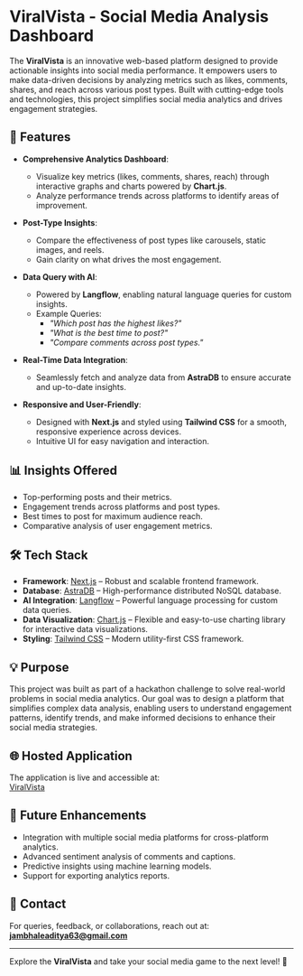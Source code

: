 # ViralVista - Social Media Analysis Dashboard

The **ViralVista** is an innovative web-based platform designed to provide actionable insights into social media performance. It empowers users to make data-driven decisions by analyzing metrics such as likes, comments, shares, and reach across various post types. Built with cutting-edge tools and technologies, this project simplifies social media analytics and drives engagement strategies.

## 🚀 Features

- **Comprehensive Analytics Dashboard**:  
   - Visualize key metrics (likes, comments, shares, reach) through interactive graphs and charts powered by **Chart.js**.  
   - Analyze performance trends across platforms to identify areas of improvement.

- **Post-Type Insights**:  
   - Compare the effectiveness of post types like carousels, static images, and reels.  
   - Gain clarity on what drives the most engagement.

- **Data Query with AI**:  
   - Powered by **Langflow**, enabling natural language queries for custom insights.  
   - Example Queries:  
      - *"Which post has the highest likes?"*  
      - *"What is the best time to post?"*  
      - *"Compare comments across post types."*

- **Real-Time Data Integration**:  
   - Seamlessly fetch and analyze data from **AstraDB** to ensure accurate and up-to-date insights.

- **Responsive and User-Friendly**:  
   - Designed with **Next.js** and styled using **Tailwind CSS** for a smooth, responsive experience across devices.  
   - Intuitive UI for easy navigation and interaction.

## 📊 Insights Offered

- Top-performing posts and their metrics.
- Engagement trends across platforms and post types.
- Best times to post for maximum audience reach.
- Comparative analysis of user engagement metrics.

## 🛠️ Tech Stack

- **Framework**: [Next.js](https://nextjs.org/) – Robust and scalable frontend framework.
- **Database**: [AstraDB](https://www.datastax.com/products/databases/astra) – High-performance distributed NoSQL database.
- **AI Integration**: [Langflow](https://github.com/logspace-ai/langflow) – Powerful language processing for custom data queries.
- **Data Visualization**: [Chart.js](https://www.chartjs.org/) – Flexible and easy-to-use charting library for interactive data visualizations.
- **Styling**: [Tailwind CSS](https://tailwindcss.com/) – Modern utility-first CSS framework.

## 💡 Purpose

This project was built as part of a hackathon challenge to solve real-world problems in social media analytics. Our goal was to design a platform that simplifies complex data analysis, enabling users to understand engagement patterns, identify trends, and make informed decisions to enhance their social media strategies.

## 🌐 Hosted Application

The application is live and accessible at:  
[ViralVista](http://35.212.169.166/)

## 🎯 Future Enhancements

- Integration with multiple social media platforms for cross-platform analytics.
- Advanced sentiment analysis of comments and captions.
- Predictive insights using machine learning models.
- Support for exporting analytics reports.


## 📨 Contact

For queries, feedback, or collaborations, reach out at:  
**[jambhaleaditya63@gmail.com](mailto:jambhaleaditya63@gmail.com)**

---

Explore the **ViralVista** and take your social media game to the next level! 🎉
